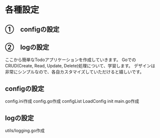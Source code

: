 # 各種設定
## ①　configの設定
## ②　logの設定

ここから簡単なTodoアプリケーションを作成していきます。
GoでのCRUD(Create, Read, Update, Delete)処理について、学習します。
デザインは非常にシンプルなので、各自カスタマイズしていただけると嬉しいです。

## configの設定

config.ini作成
config.go作成
configList
LoadConfig
init
main.go作成

## logの設定
utils/logging.go作成
